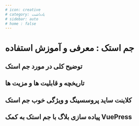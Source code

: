 ```yaml
---
# icon: creative
# category: یادداشت
# sidebar: auto
# home : false
---
```


# جم استک : معرفی و آموزش استفاده

## توضیح کلی در مورد جم استک

## تاریخچه و قابلیت ها و مزیت ها

## کلاینت ساید پروسسینگ و ویژگی خوب جم استک

## پیاده سازی بلاگ با جم استک به کمک VuePress

<p2pComment title="جم استک : معرفی و آموزش استفاده"/>
